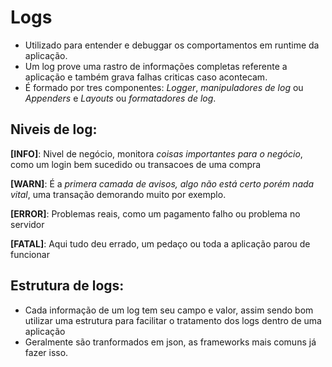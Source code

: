 # Logs

- Utilizado para entender e debuggar os comportamentos em runtime da aplicação.
- Um log prove uma rastro de informações completas referente a aplicação e também grava falhas criticas caso acontecam.
- É formado por tres componentes: *Logger*, *manipuladores de log* ou *Appenders* e *Layouts* ou *formatadores de log*.

## Niveis de log:

**[INFO]**: Nivel de negócio, monitora *coisas importantes para o negócio*, como um login bem sucedido ou transacoes de
uma compra

**[WARN]**: É a *primera camada de avisos, algo não está certo porém nada vital*, uma transação demorando muito por
exemplo.

**[ERROR]**: Problemas reais, como um pagamento falho ou problema no servidor

**[FATAL]**: Aqui tudo deu errado, um pedaço ou toda a aplicação parou de funcionar

## Estrutura de logs:

- Cada informação de um log tem seu campo e valor, assim sendo bom utilizar uma estrutura para facilitar o tratamento
  dos logs dentro de uma aplicação
- Geralmente são tranformados em json, as frameworks mais comuns já fazer isso.